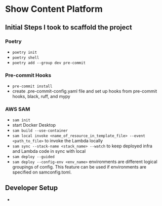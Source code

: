 # Show Content Platform

## Initial Steps I took to scaffold the project

### Poetry

- `poetry init`
- `poetry shell`
- `poetry add --group dev pre-commit`

### Pre-commit Hooks

- `pre-commit install`
- create .pre-commit-config.yaml file and set up hooks from pre-commit hooks, black, ruff, and mypy

### AWS SAM

- `sam init`
- start Docker Desktop
- `sam build --use-container`
- `sam local invoke <name_of_resource_in_template_file> --event <path_to_file>` to invoke the Lambda locally
- `sam sync --stack-name <stack_name> --watch` to keep deployed infra and Lambda code in sync with local
- `sam deploy --guided`
- `sam deploy --config-env <env_name>` environments are different logical groupings of config. This feature can be used if environments are specified on samconfig.toml.

## Developer Setup

-
